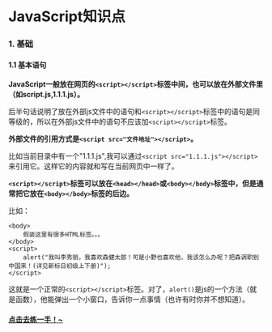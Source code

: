 # JavaScript知识点

### 1. 基础
#### 1.1 基本语句

**JavaScript一般放在网页的`<script></script>`标签中间，也可以放在外部文件里（如script.js,1.1.1.js）。**

后半句话说明了放在外部js文件中的语句和`<script></script>`标签中的语句是同等级的，所以在外部js文件中的语句不应该加`<script></script>`标签。

**外部文件的引用方式是`<script src="文件地址"></script>`。**

比如当前目录中有一个"1.1.1.js",我可以通过`<script src="1.1.1.js"></script>`来引用它。这样它的内容就和写在当前网页中一样了。

**`<script></script>`标签可以放在`<head></head>`或`<body></body>`标签中，但是通常把它放在`<body></body>`标签的后边。**

比如：
```
<body>
	假装这里有很多HTML标签。。。
</body>
<script>
	alert("我叫李秀丽，我喜欢森健太郎！可是小野也喜欢他，我该怎么办呢？把森调职到中国来！(详见新标日初级上下册)");
</script>
```

这就是一个正常的`<script></script>`标签。对了，`alert()`是js的一个方法（就是函数），他能弹出一个小窗口，告诉你一点事情（也许有时你并不想知道）。

#### [点击去练一手！~](http://sjydzq.top/web/rensyuu.php?id=1509801967&type=js)